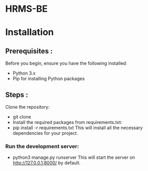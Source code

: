 # HRMS-BE

# Installation
## Prerequisites :

Before you begin, ensure you have the following installed:

 - Python 3.x
 - Pip for installing Python packages

## Steps :
Clone the repository:
- git clone <repository-url>
- Install the required packages from requirements.txt:
- pip install -r requirements.txt
This will install all the necessary dependencies for your project.

### Run the development server:
- python3 manage.py runserver
This will start the server on http://127.0.0.1:8000/ by default.